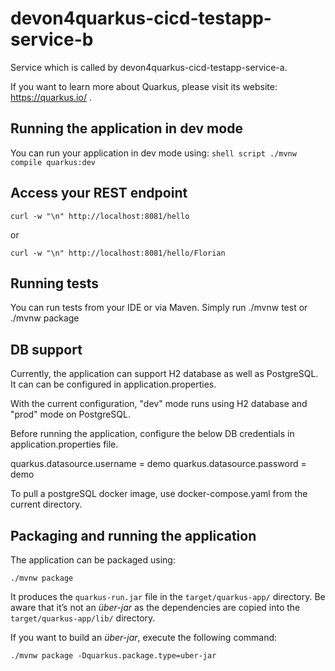# devon4quarkus-cicd-testapp-service-b
Service which is called by devon4quarkus-cicd-testapp-service-a.

If you want to learn more about Quarkus, please visit its website: https://quarkus.io/ .

## Running the application in dev mode

You can run your application in dev mode using: `shell script ./mvnw compile quarkus:dev `

## Access your REST endpoint

`curl -w "\n" http://localhost:8081/hello`

or

`curl -w "\n" http://localhost:8081/hello/Florian`

## Running tests

You can run tests from your IDE or via Maven. Simply run ./mvnw test or ./mvnw package

## DB support

Currently, the application can support H2 database as well as PostgreSQL. It can can be configured in application.properties.

With the current configuration, "dev" mode runs using H2 database and "prod" mode on PostgreSQL.

Before running the application, configure the below DB credentials in application.properties file.

quarkus.datasource.username = demo
quarkus.datasource.password = demo

To pull a postgreSQL docker image, use docker-compose.yaml from the current directory.

## Packaging and running the application

The application can be packaged using:
```shell script
./mvnw package
```
It produces the `quarkus-run.jar` file in the `target/quarkus-app/` directory.
Be aware that it’s not an _über-jar_ as the dependencies are copied into the `target/quarkus-app/lib/` directory.

If you want to build an _über-jar_, execute the following command:
```shell script
./mvnw package -Dquarkus.package.type=uber-jar